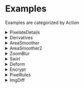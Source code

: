 # Examples #

Examples are categorized by Action
<details><summary>PixelateDetails</summary>

| Image  | Default | -p | -s 3 | -r 3 |
|--------|---------|----|------|------|
|boy     |![boy-0](img/img-1-boy-1.png "boy-0")|![boy-1](img/img-1-boy-2.png "boy-1")|![boy-2](img/img-1-boy-3.png "boy-2")|![boy-3](img/img-1-boy-4.png "boy-3")|
|building|![building-0](img/img-1-building-1.png "building-0")|![building-1](img/img-1-building-2.png "building-1")|![building-2](img/img-1-building-3.png "building-2")|![building-3](img/img-1-building-4.png "building-3")|
|cats    |![cats-0](img/img-1-cats-1.png "cats-0")|![cats-1](img/img-1-cats-2.png "cats-1")|![cats-2](img/img-1-cats-3.png "cats-2")|![cats-3](img/img-1-cats-4.png "cats-3")|
|cloud   |![cloud-0](img/img-1-cloud-1.png "cloud-0")|![cloud-1](img/img-1-cloud-2.png "cloud-1")|![cloud-2](img/img-1-cloud-3.png "cloud-2")|![cloud-3](img/img-1-cloud-4.png "cloud-3")|
|cookie  |![cookie-0](img/img-1-cookie-1.png "cookie-0")|![cookie-1](img/img-1-cookie-2.png "cookie-1")|![cookie-2](img/img-1-cookie-3.png "cookie-2")|![cookie-3](img/img-1-cookie-4.png "cookie-3")|
|creek   |![creek-0](img/img-1-creek-1.png "creek-0")|![creek-1](img/img-1-creek-2.png "creek-1")|![creek-2](img/img-1-creek-3.png "creek-2")|![creek-3](img/img-1-creek-4.png "creek-3")|
|flower  |![flower-0](img/img-1-flower-1.png "flower-0")|![flower-1](img/img-1-flower-2.png "flower-1")|![flower-2](img/img-1-flower-3.png "flower-2")|![flower-3](img/img-1-flower-4.png "flower-3")|

</details><details><summary>Derivatives</summary>

| Image   | Default | -g | -a |
|---------|---------|----|----|
|fractal  |![fractal-0](img/img-2-fractal-1.png "fractal-0")|![fractal-1](img/img-2-fractal-2.png "fractal-1")|![fractal-2](img/img-2-fractal-3.png "fractal-2")|
|handle   |![handle-0](img/img-2-handle-1.png "handle-0")|![handle-1](img/img-2-handle-2.png "handle-1")|![handle-2](img/img-2-handle-3.png "handle-2")|
|harddrive|![harddrive-0](img/img-2-harddrive-1.png "harddrive-0")|![harddrive-1](img/img-2-harddrive-2.png "harddrive-1")|![harddrive-2](img/img-2-harddrive-3.png "harddrive-2")|
|lego     |![lego-0](img/img-2-lego-1.png "lego-0")|![lego-1](img/img-2-lego-2.png "lego-1")|![lego-2](img/img-2-lego-3.png "lego-2")|
|pool     |![pool-0](img/img-2-pool-1.png "pool-0")|![pool-1](img/img-2-pool-2.png "pool-1")|![pool-2](img/img-2-pool-3.png "pool-2")|
|rainbow  |![rainbow-0](img/img-2-rainbow-1.png "rainbow-0")|![rainbow-1](img/img-2-rainbow-2.png "rainbow-1")|![rainbow-2](img/img-2-rainbow-3.png "rainbow-2")|
|road     |![road-0](img/img-2-road-1.png "road-0")|![road-1](img/img-2-road-2.png "road-1")|![road-2](img/img-2-road-3.png "road-2")|

</details><details><summary>AreaSmoother</summary>

| Image    | Default | -t 2 | -t 10 | --metric 1 | --sampler 11 |
|----------|---------|------|-------|------------|--------------|
|rock-p    |![rock-p-0](img/img-3-rock-p-1.png "rock-p-0")|![rock-p-1](img/img-3-rock-p-2.png "rock-p-1")|![rock-p-2](img/img-3-rock-p-3.png "rock-p-2")|![rock-p-3](img/img-3-rock-p-4.png "rock-p-3")|![rock-p-4](img/img-3-rock-p-5.png "rock-p-4")|
|scorpius-p|![scorpius-p-0](img/img-3-scorpius-p-1.png "scorpius-p-0")|![scorpius-p-1](img/img-3-scorpius-p-2.png "scorpius-p-1")|![scorpius-p-2](img/img-3-scorpius-p-3.png "scorpius-p-2")|![scorpius-p-3](img/img-3-scorpius-p-4.png "scorpius-p-3")|![scorpius-p-4](img/img-3-scorpius-p-5.png "scorpius-p-4")|
|shack-p   |![shack-p-0](img/img-3-shack-p-1.png "shack-p-0")|![shack-p-1](img/img-3-shack-p-2.png "shack-p-1")|![shack-p-2](img/img-3-shack-p-3.png "shack-p-2")|![shack-p-3](img/img-3-shack-p-4.png "shack-p-3")|![shack-p-4](img/img-3-shack-p-5.png "shack-p-4")|
|shell-p   |![shell-p-0](img/img-3-shell-p-1.png "shell-p-0")|![shell-p-1](img/img-3-shell-p-2.png "shell-p-1")|![shell-p-2](img/img-3-shell-p-3.png "shell-p-2")|![shell-p-3](img/img-3-shell-p-4.png "shell-p-3")|![shell-p-4](img/img-3-shell-p-5.png "shell-p-4")|
|skull-p   |![skull-p-0](img/img-3-skull-p-1.png "skull-p-0")|![skull-p-1](img/img-3-skull-p-2.png "skull-p-1")|![skull-p-2](img/img-3-skull-p-3.png "skull-p-2")|![skull-p-3](img/img-3-skull-p-4.png "skull-p-3")|![skull-p-4](img/img-3-skull-p-5.png "skull-p-4")|
|spider-p  |![spider-p-0](img/img-3-spider-p-1.png "spider-p-0")|![spider-p-1](img/img-3-spider-p-2.png "spider-p-1")|![spider-p-2](img/img-3-spider-p-3.png "spider-p-2")|![spider-p-3](img/img-3-spider-p-4.png "spider-p-3")|![spider-p-4](img/img-3-spider-p-5.png "spider-p-4")|
|toes-p    |![toes-p-0](img/img-3-toes-p-1.png "toes-p-0")|![toes-p-1](img/img-3-toes-p-2.png "toes-p-1")|![toes-p-2](img/img-3-toes-p-3.png "toes-p-2")|![toes-p-3](img/img-3-toes-p-4.png "toes-p-3")|![toes-p-4](img/img-3-toes-p-5.png "toes-p-4")|

</details><details><summary>AreaSmoother2</summary>

| Image    | Default | -H | -V |
|----------|---------|----|----|
|rock-p    |![rock-p-0](img/img-4-rock-p-1.png "rock-p-0")|![rock-p-1](img/img-4-rock-p-2.png "rock-p-1")|![rock-p-2](img/img-4-rock-p-3.png "rock-p-2")|
|scorpius-p|![scorpius-p-0](img/img-4-scorpius-p-1.png "scorpius-p-0")|![scorpius-p-1](img/img-4-scorpius-p-2.png "scorpius-p-1")|![scorpius-p-2](img/img-4-scorpius-p-3.png "scorpius-p-2")|
|shack-p   |![shack-p-0](img/img-4-shack-p-1.png "shack-p-0")|![shack-p-1](img/img-4-shack-p-2.png "shack-p-1")|![shack-p-2](img/img-4-shack-p-3.png "shack-p-2")|
|shell-p   |![shell-p-0](img/img-4-shell-p-1.png "shell-p-0")|![shell-p-1](img/img-4-shell-p-2.png "shell-p-1")|![shell-p-2](img/img-4-shell-p-3.png "shell-p-2")|
|skull-p   |![skull-p-0](img/img-4-skull-p-1.png "skull-p-0")|![skull-p-1](img/img-4-skull-p-2.png "skull-p-1")|![skull-p-2](img/img-4-skull-p-3.png "skull-p-2")|
|spider-p  |![spider-p-0](img/img-4-spider-p-1.png "spider-p-0")|![spider-p-1](img/img-4-spider-p-2.png "spider-p-1")|![spider-p-2](img/img-4-spider-p-3.png "spider-p-2")|
|toes-p    |![toes-p-0](img/img-4-toes-p-1.png "toes-p-0")|![toes-p-1](img/img-4-toes-p-2.png "toes-p-1")|![toes-p-2](img/img-4-toes-p-3.png "toes-p-2")|

</details><details><summary>ZoomBlur</summary>

| Image  | Default | -z 3 |
|--------|---------|------|
|zebra   |![zebra-0](img/img-5-zebra-1.png "zebra-0")|![zebra-1](img/img-5-zebra-2.png "zebra-1")|
|boy     |![boy-0](img/img-5-boy-1.png "boy-0")|![boy-1](img/img-5-boy-2.png "boy-1")|
|building|![building-0](img/img-5-building-1.png "building-0")|![building-1](img/img-5-building-2.png "building-1")|
|cats    |![cats-0](img/img-5-cats-1.png "cats-0")|![cats-1](img/img-5-cats-2.png "cats-1")|
|cloud   |![cloud-0](img/img-5-cloud-1.png "cloud-0")|![cloud-1](img/img-5-cloud-2.png "cloud-1")|
|cookie  |![cookie-0](img/img-5-cookie-1.png "cookie-0")|![cookie-1](img/img-5-cookie-2.png "cookie-1")|
|creek   |![creek-0](img/img-5-creek-1.png "creek-0")|![creek-1](img/img-5-creek-2.png "creek-1")|

</details><details><summary>Swirl</summary>

| Image   | Default | -rp 50% | -s 2 | -ccw |
|---------|---------|---------|------|------|
|flower   |![flower-0](img/img-6-flower-1.png "flower-0")|![flower-1](img/img-6-flower-2.png "flower-1")|![flower-2](img/img-6-flower-3.png "flower-2")|![flower-3](img/img-6-flower-4.png "flower-3")|
|fractal  |![fractal-0](img/img-6-fractal-1.png "fractal-0")|![fractal-1](img/img-6-fractal-2.png "fractal-1")|![fractal-2](img/img-6-fractal-3.png "fractal-2")|![fractal-3](img/img-6-fractal-4.png "fractal-3")|
|handle   |![handle-0](img/img-6-handle-1.png "handle-0")|![handle-1](img/img-6-handle-2.png "handle-1")|![handle-2](img/img-6-handle-3.png "handle-2")|![handle-3](img/img-6-handle-4.png "handle-3")|
|harddrive|![harddrive-0](img/img-6-harddrive-1.png "harddrive-0")|![harddrive-1](img/img-6-harddrive-2.png "harddrive-1")|![harddrive-2](img/img-6-harddrive-3.png "harddrive-2")|![harddrive-3](img/img-6-harddrive-4.png "harddrive-3")|
|lego     |![lego-0](img/img-6-lego-1.png "lego-0")|![lego-1](img/img-6-lego-2.png "lego-1")|![lego-2](img/img-6-lego-3.png "lego-2")|![lego-3](img/img-6-lego-4.png "lego-3")|
|pool     |![pool-0](img/img-6-pool-1.png "pool-0")|![pool-1](img/img-6-pool-2.png "pool-1")|![pool-2](img/img-6-pool-3.png "pool-2")|![pool-3](img/img-6-pool-4.png "pool-3")|
|rainbow  |![rainbow-0](img/img-6-rainbow-1.png "rainbow-0")|![rainbow-1](img/img-6-rainbow-2.png "rainbow-1")|![rainbow-2](img/img-6-rainbow-3.png "rainbow-2")|![rainbow-3](img/img-6-rainbow-4.png "rainbow-3")|

</details><details><summary>Deform</summary>

| Image  | Default | -e 2.5 | -m 2 |
|--------|---------|--------|------|
|road    |![road-0](img/img-7-road-1.png "road-0")|![road-1](img/img-7-road-2.png "road-1")|![road-2](img/img-7-road-3.png "road-2")|
|rock    |![rock-0](img/img-7-rock-1.png "rock-0")|![rock-1](img/img-7-rock-2.png "rock-1")|![rock-2](img/img-7-rock-3.png "rock-2")|
|scorpius|![scorpius-0](img/img-7-scorpius-1.png "scorpius-0")|![scorpius-1](img/img-7-scorpius-2.png "scorpius-1")|![scorpius-2](img/img-7-scorpius-3.png "scorpius-2")|
|shack   |![shack-0](img/img-7-shack-1.png "shack-0")|![shack-1](img/img-7-shack-2.png "shack-1")|![shack-2](img/img-7-shack-3.png "shack-2")|
|shell   |![shell-0](img/img-7-shell-1.png "shell-0")|![shell-1](img/img-7-shell-2.png "shell-1")|![shell-2](img/img-7-shell-3.png "shell-2")|
|skull   |![skull-0](img/img-7-skull-1.png "skull-0")|![skull-1](img/img-7-skull-2.png "skull-1")|![skull-2](img/img-7-skull-3.png "skull-2")|
|spider  |![spider-0](img/img-7-spider-1.png "spider-0")|![spider-1](img/img-7-spider-2.png "spider-1")|![spider-2](img/img-7-spider-3.png "spider-2")|

</details><details><summary>Encrypt</summary>

| Image | -p 1234 |
|-------|---------|
|toes   |![toes-0](img/img-8-toes-1.png "toes-0")|
|zebra  |![zebra-0](img/img-8-zebra-1.png "zebra-0")|

</details><details><summary>PixelRules</summary>

| Image  | Default | -m 2 | -m 3 | -n 10 |
|--------|---------|------|------|-------|
|boy     |![boy-0](img/img-9-boy-1.png "boy-0")|![boy-1](img/img-9-boy-2.png "boy-1")|![boy-2](img/img-9-boy-3.png "boy-2")|![boy-3](img/img-9-boy-4.png "boy-3")|
|building|![building-0](img/img-9-building-1.png "building-0")|![building-1](img/img-9-building-2.png "building-1")|![building-2](img/img-9-building-3.png "building-2")|![building-3](img/img-9-building-4.png "building-3")|
|cats    |![cats-0](img/img-9-cats-1.png "cats-0")|![cats-1](img/img-9-cats-2.png "cats-1")|![cats-2](img/img-9-cats-3.png "cats-2")|![cats-3](img/img-9-cats-4.png "cats-3")|
|cloud   |![cloud-0](img/img-9-cloud-1.png "cloud-0")|![cloud-1](img/img-9-cloud-2.png "cloud-1")|![cloud-2](img/img-9-cloud-3.png "cloud-2")|![cloud-3](img/img-9-cloud-4.png "cloud-3")|
|cookie  |![cookie-0](img/img-9-cookie-1.png "cookie-0")|![cookie-1](img/img-9-cookie-2.png "cookie-1")|![cookie-2](img/img-9-cookie-3.png "cookie-2")|![cookie-3](img/img-9-cookie-4.png "cookie-3")|
|creek   |![creek-0](img/img-9-creek-1.png "creek-0")|![creek-1](img/img-9-creek-2.png "creek-1")|![creek-2](img/img-9-creek-3.png "creek-2")|![creek-3](img/img-9-creek-4.png "creek-3")|
|flower  |![flower-0](img/img-9-flower-1.png "flower-0")|![flower-1](img/img-9-flower-2.png "flower-1")|![flower-2](img/img-9-flower-3.png "flower-2")|![flower-3](img/img-9-flower-4.png "flower-3")|

</details><details><summary>ImgDiff</summary>

| Image    | Default | -i | -o 1.0 | -o 0.5 |
|----------|---------|----|--------|--------|
|toes<br/>toes-p      |![toes-toes-p-0](img/img-10-toes-toes-p-1.png "toes-toes-p-0")|![toes-toes-p-1](img/img-10-toes-toes-p-2.png "toes-toes-p-1")|![toes-toes-p-2](img/img-10-toes-toes-p-3.png "toes-toes-p-2")|![toes-toes-p-3](img/img-10-toes-toes-p-4.png "toes-toes-p-3")|
|rock<br/>rock-p      |![rock-rock-p-0](img/img-10-rock-rock-p-1.png "rock-rock-p-0")|![rock-rock-p-1](img/img-10-rock-rock-p-2.png "rock-rock-p-1")|![rock-rock-p-2](img/img-10-rock-rock-p-3.png "rock-rock-p-2")|![rock-rock-p-3](img/img-10-rock-rock-p-4.png "rock-rock-p-3")|
|scorpius<br/>scorpius-p  |![scorpius-scorpius-p-0](img/img-10-scorpius-scorpius-p-1.png "scorpius-scorpius-p-0")|![scorpius-scorpius-p-1](img/img-10-scorpius-scorpius-p-2.png "scorpius-scorpius-p-1")|![scorpius-scorpius-p-2](img/img-10-scorpius-scorpius-p-3.png "scorpius-scorpius-p-2")|![scorpius-scorpius-p-3](img/img-10-scorpius-scorpius-p-4.png "scorpius-scorpius-p-3")|
|shack<br/>shack-p     |![shack-shack-p-0](img/img-10-shack-shack-p-1.png "shack-shack-p-0")|![shack-shack-p-1](img/img-10-shack-shack-p-2.png "shack-shack-p-1")|![shack-shack-p-2](img/img-10-shack-shack-p-3.png "shack-shack-p-2")|![shack-shack-p-3](img/img-10-shack-shack-p-4.png "shack-shack-p-3")|

</details>